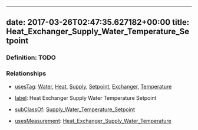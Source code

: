 
---
date: 2017-03-26T02:47:35.627182+00:00
title: Heat_Exchanger_Supply_Water_Temperature_Setpoint
---
### Definition: TODO

### Relationships

* [usesTag](https://brickschema.org/schema/1.0/BrickFrame#usesTag): [Water](https://brickschema.org/schema/1.0/BrickTag#Water), [Heat](https://brickschema.org/schema/1.0/BrickTag#Heat), [Supply](https://brickschema.org/schema/1.0/BrickTag#Supply), [Setpoint](https://brickschema.org/schema/1.0/BrickTag#Setpoint), [Exchanger](https://brickschema.org/schema/1.0/BrickTag#Exchanger), [Temperature](https://brickschema.org/schema/1.0/BrickTag#Temperature)

* [label](http://www.w3.org/2000/01/rdf-schema#label): Heat Exchanger Supply Water Temperature Setpoint

* [subClassOf](http://www.w3.org/2000/01/rdf-schema#subClassOf): [Supply_Water_Temperature_Setpoint](https://brickschema.org/schema/1.0/Brick#Supply_Water_Temperature_Setpoint)

* [usesMeasurement](https://brickschema.org/schema/1.0/BrickFrame#usesMeasurement): [Heat_Exchanger_Supply_Water_Temperature](https://brickschema.org/schema/1.0/Brick#Heat_Exchanger_Supply_Water_Temperature)
